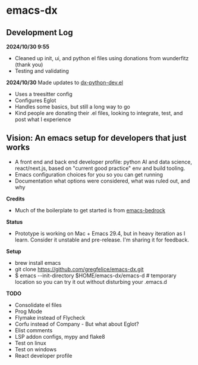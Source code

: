 
# emacs-dx

## Development Log

**2024/10/30 9:55**
* Cleaned up init, ui, and python el files using donations from wunderfitz (thank you)
* Testing and validating

**2024/10/30**
Made updates to [dx-python-dev.el](https://github.com/gregfelice/emacs-dx/blob/main/emacs.d/emacs-dx/dx-python-dev.el)
* Uses a treesitter config
* Configures Eglot
* Handles some basics, but still a long way to go
* Kind people are donating their .el files, looking to integrate, test, and post what I experience


## Vision: An emacs setup for developers that just works

- A front end and back end developer profile: python AI and data science, react/next.js, based on "current good practice" env and build tooling.
- Emacs configuration choices for you so you can get running
- Documentation what options were considered, what was ruled out, and why

**Credits**
- Much of the boilerplate to get started is from [emacs-bedrock](https://github.com/ashton314/emacs-bedrock)

**Status**
- Prototype is working on Mac + Emacs 29.4, but in heavy iteration as I learn. Consider it unstable and pre-release. I'm sharing it for feedback.

**Setup**
- brew install emacs
- git clone https://github.com/gregfelice/emacs-dx.git
- $ emacs --init-directory $HOME/emacs-dx/emacs-d      # temporary location so you can try it out without disturbing your .emacs.d

**TODO**
- Consolidate el files
- Prog Mode
- Flymake instead of Flycheck
- Corfu instead of Company - But what about Eglot?
- Elist comments
- LSP addon configs, mypy and flake8
- Test on linux
- Test on windows
- React developer profile
